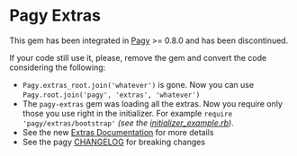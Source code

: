 # Pagy Extras

This gem has been integrated in [Pagy](https://github.com/ddnexus/pagy) >= 0.8.0 and has been discontinued.

If your code still use it, please, remove the gem and convert the code considering the following:

- `Pagy.extras_root.join('whatever')` is gone. Now you can use `Pagy.root.join('pagy', 'extras', 'whatever')`
- The `pagy-extras` gem was loading all the extras. Now you require only those you use right in the initializer. For example `require 'pagy/extras/bootstrap'` _(see the [initializer_example.rb](https://github.com/ddnexus/pagy/blob/master/lib/pagy/extras/initializer_example.rb))_.
- See the new [Extras Documentation](https://ddnexus.github.io/pagy/extras) for more details
- See the pagy [CHANGELOG](https://github.com/ddnexus/pagy/blob/master/CHANGELOG.md) for breaking changes
